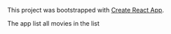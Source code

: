 This project was bootstrapped with [Create React App](https://github.com/facebook/create-react-app).

The app list all movies in the list